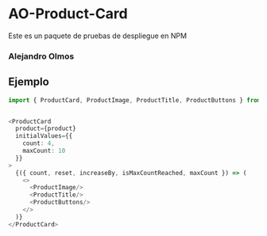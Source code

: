 # AO-Product-Card

Este es un paquete de pruebas de despliegue en NPM

### Alejandro Olmos

## Ejemplo

```ts
import { ProductCard, ProductImage, ProductTitle, ProductButtons } from 'ao-product-card';


<ProductCard
  product={product}
  initialValues={{
    count: 4,
    maxCount: 10
  }}
>
  {({ count, reset, increaseBy, isMaxCountReached, maxCount }) => (
    <>
      <ProductImage/>
      <ProductTitle/>
      <ProductButtons/>
    </>
  )}
</ProductCard>
```

